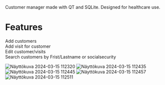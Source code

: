 Customer manager made with QT and SQLite. Designed for healthcare use.  


# Features  
Add customers  
Add visit for customer  
Edit customer/visits  
Search customers by Frist/Lastname or socialsecurity

![Näyttökuva 2024-03-15 112320](https://github.com/juhotuominen/CustomerManagerQT/assets/121948515/3f5b5e77-27bc-4df4-9fc9-416f286aae3c)
![Näyttökuva 2024-03-15 112435](https://github.com/juhotuominen/CustomerManagerQT/assets/121948515/a28ce71c-54b6-4706-9c51-716b536e97f2)
![Näyttökuva 2024-03-15 112445](https://github.com/juhotuominen/CustomerManagerQT/assets/121948515/67f188b7-956c-4989-98ef-cc296fffb369)
![Näyttökuva 2024-03-15 112457](https://github.com/juhotuominen/CustomerManagerQT/assets/121948515/d9a2d5e5-7161-4234-b4fb-3d5fe8bf5153)
![Näyttökuva 2024-03-15 112511](https://github.com/juhotuominen/CustomerManagerQT/assets/121948515/186d7e0a-2cef-4690-a2c0-a9b6b17e0e9e)
